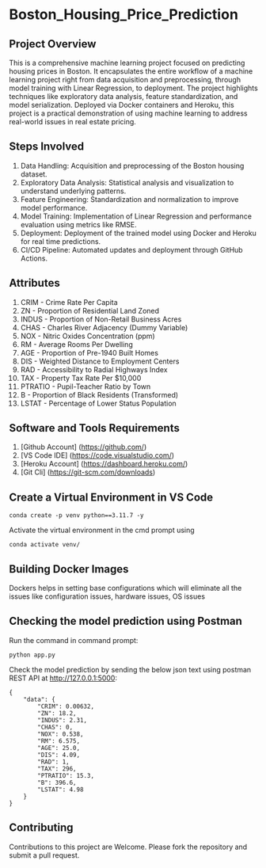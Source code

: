 # Boston_Housing_Price_Prediction


## Project Overview

This is a comprehensive machine learning project focused on predicting housing prices in Boston. It encapsulates the entire workflow of a machine learning project right from data acquisition and preprocessing, through model training with Linear Regression, to deployment. The project highlights techniques like exploratory data analysis, feature standardization, and model serialization. Deployed via Docker containers and Heroku, this project is a practical demonstration of using machine learning to address real-world issues in real estate pricing.


## Steps Involved

1. Data Handling: Acquisition and preprocessing of the Boston housing dataset.
2. Exploratory Data Analysis: Statistical analysis and visualization to understand underlying patterns.
3. Feature Engineering: Standardization and normalization to improve model performance.
4. Model Training: Implementation of Linear Regression and performance evaluation using metrics like RMSE.
5. Deployment: Deployment of the trained model using Docker and Heroku for real time predictions.
6. CI/CD Pipeline: Automated updates and deployment through GitHub Actions.


## Attributes

1. CRIM - Crime Rate Per Capita
2. ZN - Proportion of Residential Land Zoned
3. INDUS - Proportion of Non-Retail Business Acres
4. CHAS - Charles River Adjacency (Dummy Variable)
5. NOX - Nitric Oxides Concentration (ppm)
6. RM - Average Rooms Per Dwelling
7. AGE - Proportion of Pre-1940 Built Homes
8. DIS - Weighted Distance to Employment Centers
9. RAD - Accessibility to Radial Highways Index
10. TAX - Property Tax Rate Per $10,000
11. PTRATIO - Pupil-Teacher Ratio by Town
12. B - Proportion of Black Residents (Transformed)
13. LSTAT - Percentage of Lower Status Population


## Software and Tools Requirements

1. [Github Account] (https://github.com/)
2. [VS Code IDE] (https://code.visualstudio.com/)
3. [Heroku Account] (https://dashboard.heroku.com/)
4. [Git Cli] (https://git-scm.com/downloads)


## Create a Virtual Environment in VS Code

```
conda create -p venv python==3.11.7 -y
```

Activate the virtual environment in the cmd prompt using
```
conda activate venv/
```


## Building Docker Images

Dockers helps in setting base configurations which will eliminate all the issues like configuration issues, hardware issues, OS issues


## Checking the model prediction using Postman

Run the command in command prompt:

```
python app.py
```
Check the model prediction by sending the below json text using postman REST API at http://127.0.0.1:5000:


```
{
    "data": {
        "CRIM": 0.00632,
        "ZN": 18.2,
        "INDUS": 2.31,
        "CHAS": 0,
        "NOX": 0.538,
        "RM": 6.575,
        "AGE": 25.0,
        "DIS": 4.09,
        "RAD": 1,
        "TAX": 296,
        "PTRATIO": 15.3,
        "B": 396.6,
        "LSTAT": 4.98
    }
}

```


## Contributing

Contributions to this project are Welcome. Please fork the repository and submit a pull request.